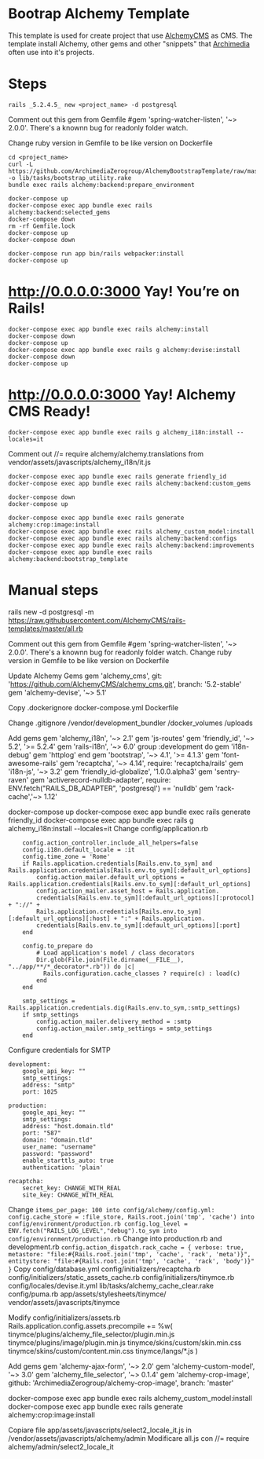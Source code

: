 # Bootrap Alchemy Template #
                           
This template is used for create project that use [AlchemyCMS](https://github.com/AlchemyCMS/alchemy_cms) as CMS.
The template install Alchemy, other gems and other "snippets" that [Archimedia](https://www.archimedianet.it) often use into it's projects. 

# Steps

``` rails _5.2.4.5_ new <project_name> -d postgresql ```

Comment out this gem from Gemfile #gem 'spring-watcher-listen', '~> 2.0.0'. There's a knownn bug for readonly folder watch.

Change ruby version in Gemfile to be like version on Dockerfile

```
cd <project_name>
curl -L https://github.com/ArchimediaZerogroup/AlchemyBootstrapTemplate/raw/master/lib/tasks/bootstrap_utility.rake -o lib/tasks/bootstrap_utility.rake
bundle exec rails alchemy:backend:prepare_environment

docker-compose up
docker-compose exec app bundle exec rails alchemy:backend:selected_gems
docker-compose down
rm -rf Gemfile.lock
docker-compose up
docker-compose down

docker-compose run app bin/rails webpacker:install
docker-compose up
```

# http://0.0.0.0:3000 Yay! You’re on Rails!

```
docker-compose exec app bundle exec rails alchemy:install
docker-compose down
docker-compose up
docker-compose exec app bundle exec rails g alchemy:devise:install
docker-compose down
docker-compose up
```

# http://0.0.0.0:3000 Yay! Alchemy CMS Ready!

```
docker-compose exec app bundle exec rails g alchemy_i18n:install --locales=it
```

Comment out //= require alchemy/alchemy.translations  from vendor/assets/javascripts/alchemy_i18n/it.js

```
docker-compose exec app bundle exec rails generate friendly_id
docker-compose exec app bundle exec rails alchemy:backend:custom_gems

docker-compose down
docker-compose up

docker-compose exec app bundle exec rails generate alchemy:crop:image:install
docker-compose exec app bundle exec rails alchemy_custom_model:install
docker-compose exec app bundle exec rails alchemy:backend:configs
docker-compose exec app bundle exec rails alchemy:backend:improvements
docker-compose exec app bundle exec rails alchemy:backend:bootstrap_template
```


# Manual steps

rails new -d postgresql -m https://raw.githubusercontent.com/AlchemyCMS/rails-templates/master/all.rb <MY-PROJECT-NAME>

Comment out this gem from Gemfile #gem 'spring-watcher-listen', '~> 2.0.0'. There's a knownn bug for readonly folder watch.
Change ruby version in Gemfile to be like version on Dockerfile


Update Alchemy Gems
    gem 'alchemy_cms', git: 'https://github.com/AlchemyCMS/alchemy_cms.git', branch: '5.2-stable'
    gem 'alchemy-devise', '~> 5.1'

Copy 
    .dockerignore 
    docker-compose.yml
    Dockerfile

Change .gitignore
    /vendor/development_bundler
    /docker_volumes
    /uploads

Add gems
    gem 'alchemy_i18n', '~> 2.1'
    gem 'js-routes'
    gem 'friendly_id', '~> 5.2', '>= 5.2.4'
    gem 'rails-i18n', '~> 6.0'
    group :development do
        gem 'i18n-debug'
        gem 'httplog'
    end
    gem 'bootstrap', '~> 4.1', '>= 4.1.3'
    gem 'font-awesome-rails'
    gem 'recaptcha', '~> 4.14', require: 'recaptcha/rails'
    gem 'i18n-js', '~> 3.2'
    gem 'friendly_id-globalize', '1.0.0.alpha3'
    gem 'sentry-raven'
    gem 'activerecord-nulldb-adapter', require: ENV.fetch("RAILS_DB_ADAPTER", 'postgresql') == 'nulldb'
    gem 'rack-cache','~> 1.12'

docker-compose up
docker-compose exec app bundle exec rails generate friendly_id
docker-compose exec app bundle exec rails g alchemy_i18n:install --locales=it
Change config/application.rb
```
    config.action_controller.include_all_helpers=false
    config.i18n.default_locale = :it
    config.time_zone = 'Rome'
    if Rails.application.credentials[Rails.env.to_sym] and Rails.application.credentials[Rails.env.to_sym][:default_url_options]
        config.action_mailer.default_url_options = Rails.application.credentials[Rails.env.to_sym][:default_url_options]
        config.action_mailer.asset_host = Rails.application.
        credentials[Rails.env.to_sym][:default_url_options][:protocol] + "://" +
        Rails.application.credentials[Rails.env.to_sym][:default_url_options][:host] + ":" + Rails.application.
        credentials[Rails.env.to_sym][:default_url_options][:port]
    end

    config.to_prepare do
        # Load application's model / class decorators
        Dir.glob(File.join(File.dirname(__FILE__), "../app/**/*_decorator*.rb")) do |c|
          Rails.configuration.cache_classes ? require(c) : load(c)
        end
    end
    
    smtp_settings = Rails.application.credentials.dig(Rails.env.to_sym,:smtp_settings)
    if smtp_settings
        config.action_mailer.delivery_method = :smtp
        config.action_mailer.smtp_settings = smtp_settings
    end
```
Configure credentials for SMTP

```
development:
    google_api_key: ""
    smtp_settings:
    address: "smtp"
    port: 1025

production:
    google_api_key: ""
    smtp_settings:
    address: "host.domain.tld"
    port: "587"
    domain: "domain.tld"
    user_name: "username"
    password: "password"
    enable_starttls_auto: true
    authentication: 'plain'

recaptcha:
    secret_key: CHANGE_WITH_REAL
    site_key: CHANGE_WITH_REAL
```

Change
    ```
    items_per_page: 100 into config/alchemy/config.yml:
    config.cache_store = :file_store, Rails.root.join('tmp', 'cache') into config/environment/production.rb
    config.log_level =  ENV.fetch("RAILS_LOG_LEVEL","debug").to_sym into config/environment/production.rb
    ```
Change into production.rb and development.rb
    ```
      config.action_dispatch.rack_cache = {
        verbose: true,
        metastore: "file:#{Rails.root.join('tmp', 'cache', 'rack', 'meta')}",
        entitystore: "file:#{Rails.root.join('tmp', 'cache', 'rack', 'body')}"
      }
    ```
Copy
    config/database.yml
    config/initializers/recaptcha.rb
    config/initializers/static_assets_cache.rb
    config/initializers/tinymce.rb
    config/locales/devise.it.yml
    lib/tasks/alchemy_cache_clear.rake
    config/puma.rb
    app/assets/stylesheets/tinymce/
    vendor/assets/javascripts/tinymce

Modify config/initializers/assets.rb
    Rails.application.config.assets.precompile += %w( tinymce/plugins/alchemy_file_selector/plugin.min.js
        tinymce/plugins/image/plugin.min.js
        tinymce/skins/custom/skin.min.css
        tinymce/skins/custom/content.min.css
        tinymce/langs/*.js
    )

Add gems
    gem 'alchemy-ajax-form', '~> 2.0'
    gem 'alchemy-custom-model', '~> 3.0'
    gem 'alchemy_file_selector', '~> 0.1.4'
    gem 'alchemy-crop-image', github: 'ArchimediaZerogroup/alchemy-crop-image', branch: 'master'

docker-compose exec app bundle exec rails alchemy_custom_model:install
docker-compose exec app bundle exec rails generate alchemy:crop:image:install

Copiare file app/assets/javascripts/select2_locale_it.js in /vendor/assets/javascripts/alchemy/admin
Modificare all.js con //= require alchemy/admin/select2_locale_it